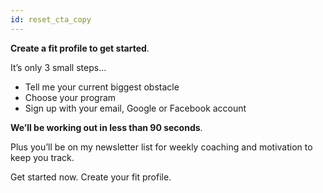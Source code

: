 ```yaml
---
id: reset_cta_copy
---
```


**Create a fit profile to get started**.

It’s only 3 small steps…

- Tell me your current biggest obstacle
- Choose your program
- Sign up with your email, Google or Facebook account

**We’ll be working out in less than 90 seconds**.

Plus you’ll be on my newsletter list for weekly coaching and motivation to keep you track.

Get started now. Create your fit profile.
